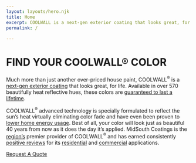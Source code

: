```yaml
---
layout: layouts/hero.njk
title: Home
excerpt: COOLWALL is a next-gen exterior coating that looks great, for life. Available in over 570 beautifully heat reflective hues, these colors are guaranteed to last a lifetime.
permalink: /
  
---
```


# FIND YOUR COOLWALL® COLOR 

Much more than just another over-priced house paint, COOLWALL<sup>&reg;</sup> is a [next-gen exterior coating](/difference) that looks great, for life. Available in over 570 beautifully heat reflective hues, these colors are [guaranteed to last a lifetime](/difference/guarantee). 

COOLWALL<sup>&reg;</sup> advanced technology is specially formulated to reflect the sun’s heat virtually eliminating color fade and have even been proven to [lower home energy usage](/difference/energy-savings). Best of all, your color will look just as beautiful 40 years from now as it does the day it’s applied. MidSouth Coatings is the [region’s](/service-area) premier provider of COOLWALL<sup>&reg;</sup> and has earned consistently [positive reviews](/testimonials) for its [residential](/applications/residential) and [commercial](/applications/commercial) applications.

<a class="request-quote" href="/contact">Request A Quote</a>